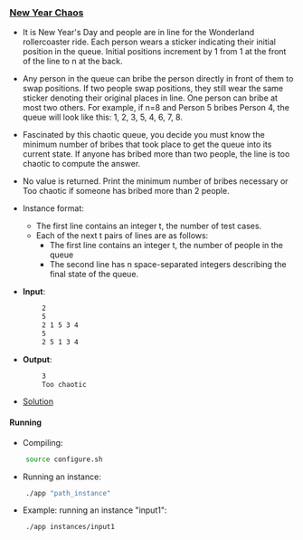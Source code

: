 ### [New Year Chaos](https://www.hackerrank.com/challenges/new-year-chaos/problem)
- It is New Year's Day and people are in line for the Wonderland rollercoaster ride. Each person wears a sticker indicating their initial position in the queue. Initial positions increment by 1 from 1 at the front of the line to n at the back.
- Any person in the queue can bribe the person directly in front of them to swap positions. If two people swap positions, they still wear the same sticker denoting their original places in line. One person can bribe at most two others. For example, if n=8 and Person 5 bribes Person 4, the queue will look like this: 1, 2, 3, 5, 4, 6, 7, 8. 
- Fascinated by this chaotic queue, you decide you must know the minimum number of bribes that took place to get the queue into its current state. If anyone has bribed more than two people, the line is too chaotic to compute the answer.
- No value is returned. Print the minimum number of bribes necessary or Too chaotic if someone has bribed more than 2 people.

- Instance format:
    - The first line contains an integer t, the number of test cases.
    - Each of the next t pairs of lines are as follows:
        - The first line contains an integer t, the number of people in the queue
        - The second line has n space-separated integers describing the final state of the queue.

- **Input**:
````bash
        2
        5
        2 1 5 3 4
        5
        2 5 1 3 4
````

- **Output**:
````bash
        3
        Too chaotic
````

- [Solution](main.cpp)

#### Running
- Compiling:
````bash
    source configure.sh
````

- Running an instance:
````bash
    ./app "path_instance"
````

- Example: running an instance "input1":
````bash
    ./app instances/input1
````
